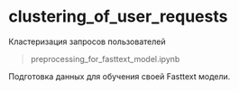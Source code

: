 # clustering_of_user_requests

Кластеризация запросов пользователей

> preprocessing_for_fasttext_model.ipynb

Подготовка данных для обучения своей Fasttext модели.

